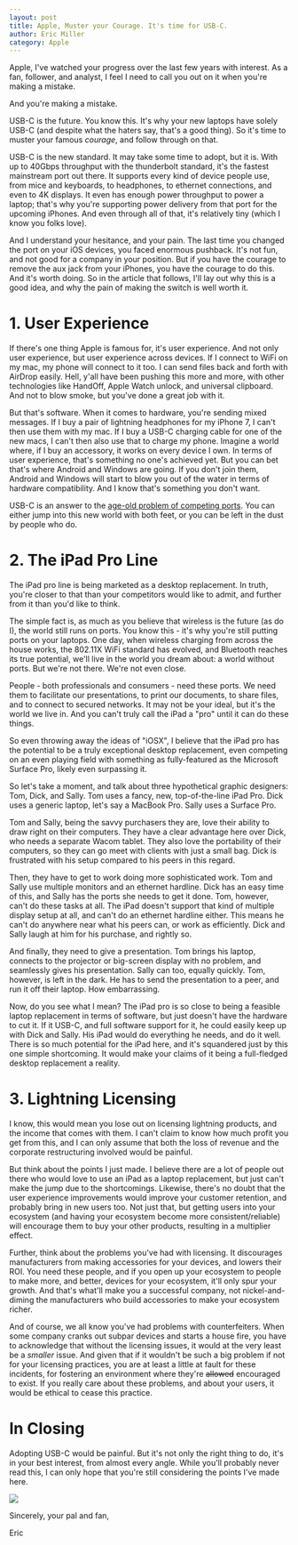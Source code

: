 ```yaml
---
layout: post
title: Apple, Muster your Courage. It's time for USB-C.
author: Eric Miller
category: Apple
---
```


Apple, I've watched your progress over the last few years with interest. As a fan, follower, and analyst, I
feel I need to call you out on it when you're making a mistake.

And you're making a mistake.

USB-C is the future. You know this. It's why your new laptops have solely USB-C (and despite what the haters
say, that's a good thing). So it's time to muster your famous *courage*, and follow through on that.

USB-C is the new standard. It may take some time to adopt, but it is. With up to 40Gbps throughput with the
thunderbolt standard, it's the fastest mainstream port out there. It supports every kind of device people
use, from mice and keyboards, to headphones, to ethernet connections, and even to 4K displays. It even has
enough power throughput to power a laptop; that's why you're supporting power delivery from that port for 
the upcoming iPhones. And even through all of that, it's relatively tiny (which I know you folks love).

And I understand your hesitance, and your pain. The last time you changed the port on your iOS devices,
you faced enormous pushback. It's not fun, and not good for a company in your position. But if you have the
courage to remove the aux jack from your iPhones, you have the courage to do this. And it's worth doing. So
in the article that follows, I'll lay out why this is a good idea, and why the pain of making the switch
is well worth it.

# 1. User Experience
If there's one thing Apple is famous for, it's user experience. And not only user experience, but user
experience across devices. If I connect to WiFi on my mac, my phone will connect to it too. I can send
files back and forth with AirDrop easily. Hell, y'all have been pushing this more and more, with other
technologies like HandOff, Apple Watch unlock, and universal clipboard. And not to blow smoke, but you've
done a great job with it.

But that's software. When it comes to hardware, you're sending mixed messages. If I buy a pair of lightning
headphones for my iPhone 7, I can't then use them with my mac. If I buy a USB-C charging cable for one of
the new macs, I can't then also use that to charge my phone. Imagine a world where, if I buy an accessory,
it works on every device I own. In terms of user experience, that's something no one's achieved yet. But
you can bet that's where Android and Windows are going. If you don't join them, Android and Windows will
start to blow you out of the water in terms of hardware compatibility. And I know that's something you
don't want.

USB-C is an answer to the [age-old problem of competing ports](https://xkcd.com/927/). You can either jump
into this new world with both feet, or you can be left in the dust by people who do.

# 2. The iPad Pro Line
The iPad pro line is being marketed as a desktop replacement. In truth, you're closer to that than your
competitors would like to admit, and further from it than you'd like to think.

The simple fact is, as much as you believe that wireless is the future (as do I), the world still runs on
ports. You know this - it's why you're still putting ports on your laptops. One day, when wireless
charging from across the house works, the 802.11X WiFi standard has evolved, and Bluetooth reaches its true
potential, we'll live in the world you dream about: a world without ports. But we're not there. We're not
even close.

People - both professionals and consumers - need these ports. We need them to facilitate our presentations,
to print our documents, to share files, and to connect to secured networks. It may not be your ideal, but
it's the world we live in. And you can't truly call the iPad a "pro" until it can do these things.

So even throwing away the ideas of "iOSX", I believe that the iPad pro has the potential to be a truly
exceptional desktop replacement, even competing on an even playing field with something as fully-featured
as the Microsoft Surface Pro, likely even surpassing it.

So let's take a moment, and talk about three hypothetical graphic designers: Tom, Dick, and Sally. Tom uses
a fancy, new, top-of-the-line iPad Pro. Dick uses a generic laptop, let's say a MacBook Pro. Sally uses a
Surface Pro.

Tom and Sally, being the savvy purchasers they are, love their ability to draw right on their computers.
They have a clear advantage here over Dick, who needs a separate Wacom tablet. They also love the 
portability of their computers, so they can go meet with clients with just a small bag. Dick is frustrated
with his setup compared to his peers in this regard.

Then, they have to get to work doing more sophisticated work. Tom and Sally use multiple monitors and an
ethernet hardline. Dick has an easy time of this, and Sally has the ports she needs to get it done. Tom, 
however, can't do these tasks at all. The iPad doesn't support that kind of multiple display setup at all,
and can't do an ethernet hardline either. This means he can't do anywhere near what his peers can, or work
as efficiently. Dick and Sally laugh at him for his purchase, and rightly so.

And finally, they need to give a presentation. Tom brings his laptop, connects to the projector or 
big-screen display with no problem, and seamlessly gives his presentation. Sally can too, equally quickly.
Tom, however, is left in the dark. He has to send the presentation to a peer, and run it off their laptop.
How embarrassing.

Now, do you see what I mean? The iPad pro is so close to being a feasible laptop replacement in terms of
software, but just doesn't have the hardware to cut it. If it USB-C, and full software support for it, he
could easily keep up with Dick and Sally. His iPad would do everything he needs, and do it well. There is
so much potential for the iPad here, and it's squandered just by this one simple shortcoming. It would make
your claims of it being a full-fledged desktop replacement a reality.

# 3. Lightning Licensing
I know, this would mean you lose out on licensing lightning products, and the income that comes with them.
I can't claim to know how much profit you get from this, and I can only assume that both the loss of 
revenue and the corporate restructuring involved would be painful.

But think about the points I just made. I believe there are a lot of people out there who would love to use
an iPad as a laptop replacement, but just can't make the jump due to the shortcomings. Likewise, there's no
doubt that the user experience improvements would improve your customer retention, and probably bring in
new users too. Not just that, but getting users into your ecosystem (and having your ecosystem become more
consistent/reliable) will encourage them to buy your other products, resulting in a multiplier effect.

Further, think about the problems you've had with licensing. It discourages manufacturers from making 
accessories for your devices, and lowers their ROI. You need these people, and if you open up your
ecosystem to people to make more, and better, devices for your ecosystem, it'll only spur your growth. And
that's what'll make you a successful company, not nickel-and-diming the manufacturers who build 
accessories to make your ecosystem richer.

And of course, we all know you've had problems with counterfeiters. When some company cranks out subpar
devices and starts a house fire, you have to acknowledge that without the licensing issues, it would at
the very least be a *smaller* issue. And given that if it wouldn't be such a big problem if not for your
licensing practices, you are at least a little at fault for these incidents, for fostering an environment
where they're ~~allowed~~ encouraged to exist. If you really care about these problems, and about your
users, it would be ethical to cease this practice.

# In Closing
Adopting USB-C would be painful. But it's not only the right thing to do, it's in your best interest, from
almost every angle. While you'll probably never read this, I can only hope that you're still considering
the points I've made here.

![](http://fscl01.fonpit.de/userfiles/4376948/image/AndroidPIT-usb-c-lighning-comparison-3.JPG)

Sincerely, your pal and fan,

Eric
